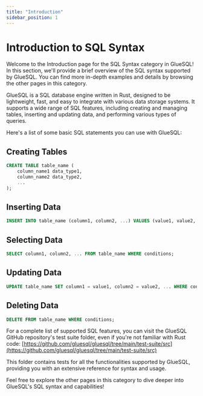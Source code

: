 ```yaml
---
title: "Introduction"
sidebar_position: 1
---
```


# Introduction to SQL Syntax

Welcome to the Introduction page for the SQL Syntax category in GlueSQL! In this section, we'll provide a brief overview of the SQL syntax supported by GlueSQL. You can find more in-depth examples and details by browsing the other pages in this category.

GlueSQL is a SQL database engine written in Rust, designed to be lightweight, fast, and easy to integrate with various data storage systems. It supports a wide range of SQL features, including creating and managing tables, inserting and updating data, and performing various types of queries.

Here's a list of some basic SQL statements you can use with GlueSQL:

## Creating Tables

```sql
CREATE TABLE table_name (
    column_name1 data_type1,
    column_name2 data_type2,
    ...
);
```

## Inserting Data

```sql
INSERT INTO table_name (column1, column2, ...) VALUES (value1, value2, ...);
```

## Selecting Data

```sql
SELECT column1, column2, ... FROM table_name WHERE conditions;
```

## Updating Data

```sql
UPDATE table_name SET column1 = value1, column2 = value2, ... WHERE conditions;
```

## Deleting Data

```sql
DELETE FROM table_name WHERE conditions;
```

For a complete list of supported SQL features, you can visit the GlueSQL GitHub repository's test suite folder, even if you're not familiar with Rust code:
[https://github.com/gluesql/gluesql/tree/main/test-suite/src](https://github.com/gluesql/gluesql/tree/main/test-suite/src)

This folder contains tests for all the functionalities supported by GlueSQL, providing you with an extensive reference for syntax and usage.

Feel free to explore the other pages in this category to dive deeper into GlueSQL's SQL syntax and capabilities!